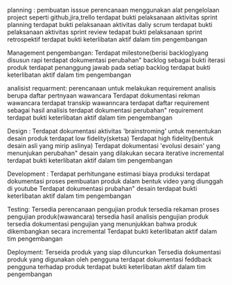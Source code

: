 planning :
pembuatan isssue
perencanaan menggunakan alat pengelolaan project seperti github,jira,trello
terdapat bukti pelaksanaan aktivitas sprint planning
terdapat bukti pelaksanaan aktivitas daliy scrum
terdapat bukti pelaksanaan aktivitas sprint review
tedapat bukti pelaksanaan sprint retrospektif
terdapat bukti keterlibatan aktif dalam tim pengembangan

Management pengembangan:
Terdapat milestone(berisi backlog)yang disusun rapi
terdapat dokumentasi perubahan" backlog sebagai bukti iterasi produk
terdapat penanggung jawab pada setiap backlog
terdapat bukti keterlibatan aktif dalam tim pengembangan

analisist requarment:
perencanaan untuk melakukan requirement analisis berupa daftar pertnyaan wawancara
Terdapat dokumentasi rekman wawancara
terdapat transkip wawanncara
terdapat daftar requirement sebagai hasil analisis
terdapat dokumentasi perubahan" requirement
terdapat bukti keterlibatan aktif dalam tim pengembangan

Design :
Terdapat dokumentasi aktivitas 'brainstroming' untuk menentukan desain produk
terdapat low fidelity(sketsa)
Terdapat high fidelity(bentuk desain asli yang mirip aslinya)
Terdapat dokumentasi 'evolusi desain' yang menunjukan perubahan" desain yang dilakukan secara iterative incremental
terdapat bukti keterlibatan aktif dalam tim pengembangan

Development :
Terdapat perhitungane estimasi biaya produksi
terdapat dokumentasi proses pembuatan produk dalam bentuk video yang diunggah di youtube
Terdapat dokumentasi prubahan" desain
terdapat bukti keterlibatan aktif dalam tim pengembangan

Testing:
Tersedia perencanaan pengujian produk
tersedia rekaman proses pengujian produk(wawancara)
tersedia hasil analisis pengujian produk
tersedia dokumentasi pengujian yang menunjukkan bahwa produk dikembangkan secara incremental
Terdapat bukti keterlibatan aktif dalam tim pengembangan

Deployment:
Terseida produk yang siap diluncurkan
Tersedia dokumentasi produk yang digunakan oleh pengguna
terdapat dokumentasi feddback pengguna terhadap produk
terdapat bukti keterlibatan aktif dalam tim pengembangan
